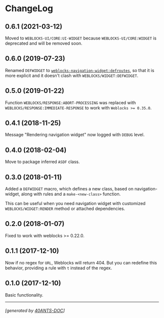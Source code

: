 <a id="x-28WEBLOCKS-NAVIGATION-WIDGET-2FCHANGELOG-3A-40CHANGELOG-2040ANTS-DOC-2FLOCATIVES-3ASECTION-29"></a>

# ChangeLog

<a id="x-28WEBLOCKS-NAVIGATION-WIDGET-2FCHANGELOG-3A-3A-7C0-2E6-2E1-7C-2040ANTS-DOC-2FLOCATIVES-3ASECTION-29"></a>

## 0.6.1 (2021-03-12)

Moved to `WEBLOCKS-UI/CORE:UI-WIDGET` because `WEBLOCKS-UI/CORE:WIDGET`
is deprecated and will be removed soon.

<a id="x-28WEBLOCKS-NAVIGATION-WIDGET-2FCHANGELOG-3A-3A-7C0-2E6-2E0-7C-2040ANTS-DOC-2FLOCATIVES-3ASECTION-29"></a>

## 0.6.0 (2019-07-23)

Renamed `DEFWIDGET` to [`weblocks-navigation-widget:defroutes`][1d19], so that it is more explicit
and it doesn't clash with `WEBLOCKS/WIDGET:DEFWIDGET`.

<a id="x-28WEBLOCKS-NAVIGATION-WIDGET-2FCHANGELOG-3A-3A-7C0-2E5-2E0-7C-2040ANTS-DOC-2FLOCATIVES-3ASECTION-29"></a>

## 0.5.0 (2019-01-22)

Function `WEBLOCKS/RESPONSE:ABORT-PROCESSING` was replaced with
`WEBLOCKS/RESPONSE:IMMEDIATE-RESPONSE` to work with `Weblocks >= 0.35.0`.

<a id="x-28WEBLOCKS-NAVIGATION-WIDGET-2FCHANGELOG-3A-3A-7C0-2E4-2E1-7C-2040ANTS-DOC-2FLOCATIVES-3ASECTION-29"></a>

## 0.4.1 (2018-11-25)

Message "Rendering navigation widget" now logged with `DEBUG` level.

<a id="x-28WEBLOCKS-NAVIGATION-WIDGET-2FCHANGELOG-3A-3A-7C0-2E4-2E0-7C-2040ANTS-DOC-2FLOCATIVES-3ASECTION-29"></a>

## 0.4.0 (2018-02-04)

Move to package inferred `ASDF` class.

<a id="x-28WEBLOCKS-NAVIGATION-WIDGET-2FCHANGELOG-3A-3A-7C0-2E3-2E0-7C-2040ANTS-DOC-2FLOCATIVES-3ASECTION-29"></a>

## 0.3.0 (2018-01-11)

Added a `DEFWIDGET` macro, which defines a new class,
based on navigation-widget, along with rules and a
`make-<new-class>` function.

This can be useful when you need navigation widget with
customized `WEBLOCKS/WIDGET:RENDER` method or attached dependencies.

<a id="x-28WEBLOCKS-NAVIGATION-WIDGET-2FCHANGELOG-3A-3A-7C0-2E2-2E0-7C-2040ANTS-DOC-2FLOCATIVES-3ASECTION-29"></a>

## 0.2.0 (2018-01-07)

Fixed to work with weblocks >= 0.22.0.

<a id="x-28WEBLOCKS-NAVIGATION-WIDGET-2FCHANGELOG-3A-3A-7C0-2E1-2E1-7C-2040ANTS-DOC-2FLOCATIVES-3ASECTION-29"></a>

## 0.1.1 (2017-12-10)

Now if no regex for `URL`, Weblocks will return 404.
But you can redefine this behavior, providing a rule with `t`
instead of the regex.

<a id="x-28WEBLOCKS-NAVIGATION-WIDGET-2FCHANGELOG-3A-3A-7C0-2E1-2E0-7C-2040ANTS-DOC-2FLOCATIVES-3ASECTION-29"></a>

## 0.1.0 (2017-12-10)

Basic functionality.


[1d19]: index.html#x-28WEBLOCKS-NAVIGATION-WIDGET-3ADEFROUTES-20-2840ANTS-DOC-2FLOCATIVES-3AMACRO-29-29

* * *
###### [generated by [40ANTS-DOC](https://40ants.com/doc/)]
